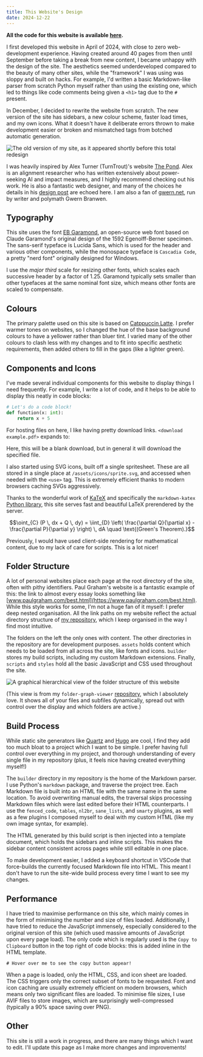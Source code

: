 ```yaml
---
title: This Website's Design
date: 2024-12-22
---
```


**All the code for this website is available [here](https://github.com/AK1089/ak1089.github.io).**

I first developed this website in April of 2024, with close to zero web-development experience. Having created around 40 pages from then until September before taking a break from new content, I became unhappy with the design of the site. The aesthetics seemed underdeveloped compared to the beauty of many other sites, while the "framework" I was using was sloppy and built on hacks. For example, I'd written a basic Markdown-like parser from scratch Python myself rather than using the existing one, which led to things like code comments being given a `<h1>` tag due to the `#` present.

In December, I decided to rewrite the website from scratch. The new version of the site has sidebars, a new colour scheme, faster load times, and my own icons. What it doesn't have it deliberate errors thrown to make development easier or broken and mismatched tags from botched automatic generation.

![The old version of my site, as it appeared shortly before this total redesign](old-site.avif)

I was heavily inspired by Alex Turner (TurnTrout)'s website [The Pond](https://turntrout.com/launch). Alex is an alignment researcher who has written extensively about power-seeking AI and impact measures, and I highly recommend checking out his work. He is also a fantastic web designer, and many of the choices he details in his [design post](https://turntrout.com/design) are echoed here. I am also a fan of [gwern.net](https://gwern.net/), run by writer and polymath Gwern Branwen.

## Typography

This site uses the font [EB Garamond](https://fonts.google.com/specimen/EB+Garamond), an open-source web font based on Claude Garamond's original design of the 1592 Egenolff-Berner specimen. The sans-serif typeface is <span style="font-family: var(--text-sans); font-size: 0.9rem;">Lucida Sans</span>, which is used for the header and various other components, while the monospace typeface is `Cascadia Code`, a pretty "nerd font" originally designed for Windows.

I use the *major third* scale for resizing other fonts, which scales each successive header by a factor of 1.25. Garamond typically sets smaller than other typefaces at the same nominal font size, which means other fonts are scaled to compensate.

## Colours

The primary palette used on this site is based on [Catppuccin Latte](https://catppuccin.com/palette). I prefer warmer tones on websites, so I changed the hue of the base background colours to have a yellower rather than bluer tint. I varied many of the other colours to clash less with my changes and to fit into specific aesthetic requirements, then added others to fill in the gaps (like a <span style="color: var(--lime)">lighter green</span>).

## Components and Icons

I've made several individual components for this website to display things I need frequently. For example, I write a lot of code, and it helps to be able to display this neatly in code blocks:

```python
# Let's do a code block!
def function(x: int):
    return x + 5
```

For hosting files on here, I like having pretty download links. `<​download example.pdf>` expands to:

<download example.pdf>

Here, this will be a blank download, but in general it will download the specified file.

I also started using SVG icons, built off a single spritesheet. These are all stored in a single place at `/assets/icons/sprite.svg`, and accessed when needed with the `<​use>` tag. This is extremely efficient thanks to modern browsers caching SVGs aggressively.

Thanks to the wonderful work of [KaTeX](https://katex.org/) and specifically the `markdown-katex` [Python library](https://pypi.org/project/markdown-katex/), this site serves fast and beautiful LaTeX prerendered by the server.

```math
\oint_{C} (P \, dx + Q \, dy) = \iint_{D} \left( \frac{\partial Q}{\partial x} - \frac{\partial P}{\partial y} \right) \, dA \quad \text{(Green's Theorem).}
```

Previously, I would have used client-side rendering for mathematical content, due to my lack of care for scripts. This is a lot nicer!

## Folder Structure

A lot of personal websites place each page at the root directory of the site, often with pithy identifiers. Paul Graham's website is a fantastic example of this: the link to almost every essay looks something like [www.paulgraham.com/best.html](https://www.paulgraham.com/best.html). While this style works for some, I'm not a huge fan of it myself: I prefer deep nested organisation. All the link paths on my website reflect the actual directory structure of [my repository](https://github.com/AK1089/ak1089.github.io), which I keep organised in the way I find most intuitive.

The folders on the left the only ones with content. The other directories in the repository are for development purposes. `assets` holds content which needs to be loaded from all across the site, like fonts and icons. `builder` stores my build scripts, including my custom Markdown extensions. Finally, `scripts` and `styles` hold all the basic JavaScript and CSS used throughout the site.

![A graphical hierarchical view of the folder structure of this website](folder-viewer.avif)

(This view is from my `folder-graph-viewer` [repository](https://github.com/AK1089/folder-graph-viewer), which I absolutely love. It shows all of your files and subfiles dynamically, spread out with control over the display and which folders are active.)

## Build Process

While static site generators like [Quartz](https://quartz.jzhao.xyz/) and [Hugo](https://gohugo.io/) are cool, I find they add too much bloat to a project which I want to be simple. I prefer having full control over everything in my project, and thorough understanding of every single file in my repository (plus, it feels nice having created everything myself!)

The `builder` directory in my repository is the home of the Markdown parser. I use Python's `markdown` package, and traverse the project tree. Each Markdown file is built into an HTML file with the same name in the same location. To avoid overwriting manual edits, the traversal skips processing Markdown files which were last edited before their HTML counterparts. I use the `fenced_code`, `tables`, `nl2br`, `sane_lists`, and `smarty` plugins, as well as a few plugins I composed myself to deal with my custom HTML (like my own image syntax, for example).

The HTML generated by this build script is then injected into a template document, which holds the sidebars and inline scripts. This makes the sidebar content consistent across pages while still editable in one place.

To make development easier, I added a keyboard shortcut in VSCode that force-builds the currently focused Markdown file into HTML. This meant I don't have to run the site-wide build process every time I want to see my changes.

## Performance

I have tried to maximise performance on this site, which mainly comes in the form of minimising the number and size of files loaded. Additionally, I have tried to reduce the JavaScript immensely, especially considered to the original version of this site (which used massive amounts of JavaScript upon every page load). The only code which is regularly used is the `Copy to Clipboard` button in the top right of code blocks: this is added inline in the HTML template.

```demo
# Hover over me to see the copy button appear!
```

When a page is loaded, only the HTML, CSS, and icon sheet are loaded. The CSS triggers only the correct subset of fonts to be requested. Font and icon caching are usually extremely efficient on modern browsers, which means only two significant files are loaded. To minimise file sizes, I use AVIF files to store images, which are surprisingly well-compressed (typically a 90% space saving over PNG).

## Other

This site is still a work in progress, and there are many things which I want to edit. I'll update this page as I make more changes and improvements!